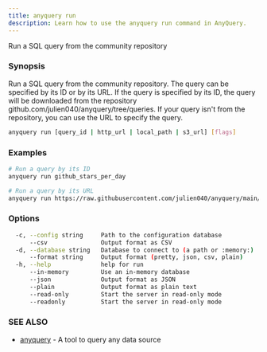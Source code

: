 ```yaml
---
title: anyquery run
description: Learn how to use the anyquery run command in AnyQuery.
---
```


Run a SQL query from the community repository

### Synopsis

Run a SQL query from the community repository.
The query can be specified by its ID or by its URL.
If the query is specified by its ID, the query will be downloaded from the repository github.com/julien040/anyquery/tree/queries.
If your query isn't from the repository, you can use the URL to specify the query.

```bash
anyquery run [query_id | http_url | local_path | s3_url] [flags]
```

### Examples

```bash
# Run a query by its ID
anyquery run github_stars_per_day

# Run a query by its URL
anyquery run https://raw.githubusercontent.com/julien040/anyquery/main/queries/github_stars_per_day.sql
```

### Options

```bash
  -c, --config string     Path to the configuration database
      --csv               Output format as CSV
  -d, --database string   Database to connect to (a path or :memory:)
      --format string     Output format (pretty, json, csv, plain)
  -h, --help              help for run
      --in-memory         Use an in-memory database
      --json              Output format as JSON
      --plain             Output format as plain text
      --read-only         Start the server in read-only mode
      --readonly          Start the server in read-only mode
```

### SEE ALSO

* [anyquery](../anyquery)	 - A tool to query any data source
